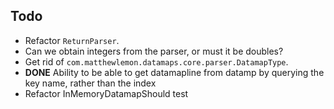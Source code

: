 ## Todo

* Refactor `ReturnParser`.
* Can we obtain integers from the parser, or must it be doubles?
* Get rid of `com.matthewlemon.datamaps.core.parser.DatamapType`.
* **DONE** Ability to be able to get datamapline from datamp by querying the key name, rather than the index
* Refactor InMemoryDatamapShould test